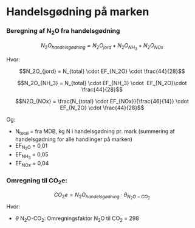 # **Handelsgødning på marken**

### **Beregning af N<sub>2</sub>O fra handelsgødning** 

$$N_2O_{handelsgødning} = N_2O_{jord}  + N_2O_{NH_3}  + N_2O_{NOx}$$

Hvor:

$$N_2O_{jord} = N_{total} \cdot EF_{N_2O} \cdot \frac{44}{28}$$

$$N_2O_{NH_3} = N_{total} \cdot EF_{NH_3} \cdot  EF_{N_2O}\cdot \frac{44}{28}$$

$$N2O_{NOx} = \frac{N_{total} \cdot EF_{NOx}}{\frac{46}{14}} \cdot EF_{N_2O} \cdot \frac{44}{28}$$

Og:
* N<sub>total</sub> = fra MDB, kg N i handelsgødning pr. mark (summering af handelsgødning for alle handlinger på marken)
* EF<sub>N<sub>2</sub>O</sub> = 0,01
* EF<sub>NH<sub>3</sub></sub> = 0,05
* EF<sub>NOx</sub> = 0,04

### **Omregning til CO<sub>2</sub>e:**

$$CO_2e = N_2O_{handelsgødning} \cdot \theta_{N_2O-CO_2}$$
Hvor: 

 * $\theta$ N<sub>2</sub>O-CO<sub>2</sub></sub>: Omregningsfaktor N<sub>2</sub>O til CO<sub>2</sub> = 298
